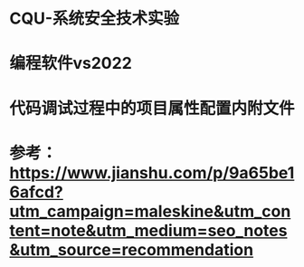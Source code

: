 # CQU-系统安全技术实验
# 编程软件vs2022
# 代码调试过程中的项目属性配置内附文件
# 参考：https://www.jianshu.com/p/9a65be16afcd?utm_campaign=maleskine&utm_content=note&utm_medium=seo_notes&utm_source=recommendation

